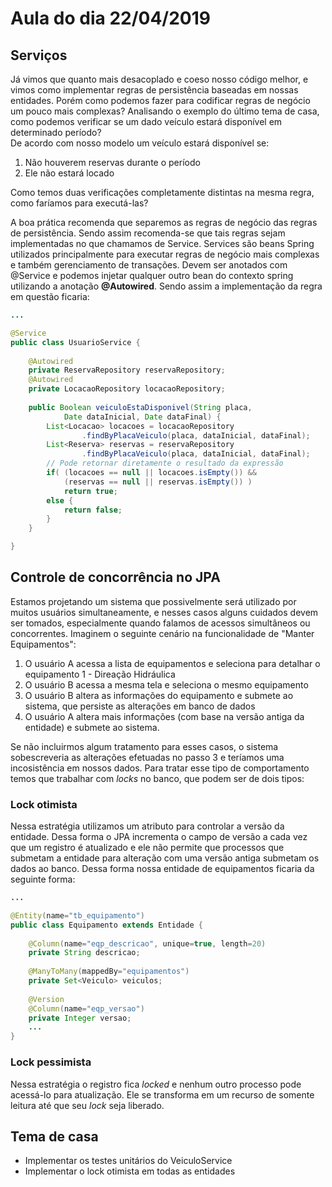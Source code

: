 # Aula do dia 22/04/2019

## Serviços
Já vimos que quanto mais desacoplado e coeso nosso código melhor, e vimos como implementar regras de persistência baseadas em nossas entidades. Porém como podemos fazer para codificar regras de negócio um pouco mais complexas? 
Analisando o exemplo do último tema de casa, como podemos verificar se um dado veículo estará disponível em determinado período?  
De acordo com nosso modelo um veículo estará disponível se:
1. Não houverem reservas durante o período
2. Ele não estará locado

Como temos duas verificações completamente distintas na mesma regra, como faríamos para executá-las?

A boa prática recomenda que separemos as regras de negócio das regras de persistência. Sendo assim recomenda-se que tais regras sejam implementadas no que chamamos de Service. Services são beans Spring utilizados principalmente para executar regras de negócio mais complexas e também gerenciamento de transações. Devem ser anotados com @Service e podemos injetar qualquer outro bean do contexto spring utilizando a anotação **@Autowired**. Sendo assim a implementação da regra em questão ficaria:


```java 
...

@Service
public class UsuarioService {
	
	@Autowired
	private ReservaRepository reservaRepository;
	@Autowired
	private LocacaoRepository locacaoRepository;
	
	public Boolean veiculoEstaDisponivel(String placa, 
			Date dataInicial, Date dataFinal) {
		List<Locacao> locacoes = locacaoRepository
				.findByPlacaVeiculo(placa, dataInicial, dataFinal);
		List<Reserva> reservas = reservaRepository
				.findByPlacaVeiculo(placa, dataInicial, dataFinal);
		// Pode retornar diretamente o resultado da expressão
		if( (locacoes == null || locacoes.isEmpty()) &&
		    (reservas == null || reservas.isEmpty()) )
			return true;
		else {
			return false;
		}
	}

}
``` 

## Controle de concorrência no JPA
Estamos projetando um sistema que possivelmente será utilizado por muitos usuários simultaneamente, e nesses casos alguns cuidados devem ser tomados, especialmente quando falamos de acessos simultâneos ou concorrentes. Imaginem o seguinte cenário na funcionalidade de "Manter Equipamentos":
1. O usuário A acessa a lista de equipamentos e seleciona para detalhar o equipamento 1 - Direação Hidráulica
2. O usuário B acessa a mesma tela e seleciona o mesmo equipamento
3. O usuário B altera as informações do equipamento e submete ao sistema, que persiste as alterações em banco de dados
4. O usuário A altera mais informações (com base na versão antiga da entidade) e submete ao sistema.

Se não incluirmos algum tratamento para esses casos, o sistema sobescreveria as alterações efetuadas no passo 3 e teríamos uma incosistência em nossos dados. 
Para tratar esse tipo de comportamento temos que trabalhar com *locks* no banco, que podem ser de dois tipos:

### Lock otimista

Nessa estratégia utilizamos um atributo para controlar a versão da entidade. Dessa forma o JPA incrementa o campo de versão a cada vez que um registro é atualizado e ele não permite que processos que submetam a entidade para alteração com uma versão antiga submetam os dados ao banco.
Dessa forma nossa entidade de equipamentos ficaria da seguinte forma:

```java 
...

@Entity(name="tb_equipamento")
public class Equipamento extends Entidade {
	
	@Column(name="eqp_descricao", unique=true, length=20)
	private String descricao;
	
	@ManyToMany(mappedBy="equipamentos")
	private Set<Veiculo> veiculos;
	
	@Version
	@Column(name="eqp_versao")
	private Integer versao;	
	...	
}
``` 
### Lock pessimista

Nessa estratégia o registro fica *locked* e nenhum outro processo pode acessá-lo para atualização. Ele se transforma em um recurso de somente leitura até que seu *lock* seja liberado. 


## Tema de casa
 - Implementar os testes unitários do VeiculoService
 - Implementar o lock otimista em todas as entidades
